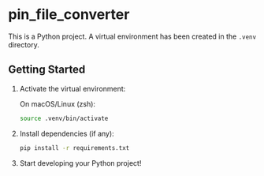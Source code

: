 # pin_file_converter

This is a Python project. A virtual environment has been created in the `.venv` directory.

## Getting Started

1. Activate the virtual environment:
   
   On macOS/Linux (zsh):
   
   ```zsh
   source .venv/bin/activate
   ```

2. Install dependencies (if any):
   
   ```zsh
   pip install -r requirements.txt
   ```

3. Start developing your Python project!
